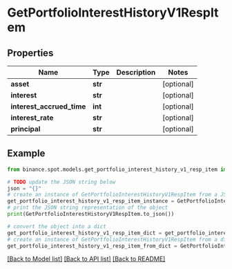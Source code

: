 # GetPortfolioInterestHistoryV1RespItem


## Properties

Name | Type | Description | Notes
------------ | ------------- | ------------- | -------------
**asset** | **str** |  | [optional] 
**interest** | **str** |  | [optional] 
**interest_accrued_time** | **int** |  | [optional] 
**interest_rate** | **str** |  | [optional] 
**principal** | **str** |  | [optional] 

## Example

```python
from binance.spot.models.get_portfolio_interest_history_v1_resp_item import GetPortfolioInterestHistoryV1RespItem

# TODO update the JSON string below
json = "{}"
# create an instance of GetPortfolioInterestHistoryV1RespItem from a JSON string
get_portfolio_interest_history_v1_resp_item_instance = GetPortfolioInterestHistoryV1RespItem.from_json(json)
# print the JSON string representation of the object
print(GetPortfolioInterestHistoryV1RespItem.to_json())

# convert the object into a dict
get_portfolio_interest_history_v1_resp_item_dict = get_portfolio_interest_history_v1_resp_item_instance.to_dict()
# create an instance of GetPortfolioInterestHistoryV1RespItem from a dict
get_portfolio_interest_history_v1_resp_item_from_dict = GetPortfolioInterestHistoryV1RespItem.from_dict(get_portfolio_interest_history_v1_resp_item_dict)
```
[[Back to Model list]](../README.md#documentation-for-models) [[Back to API list]](../README.md#documentation-for-api-endpoints) [[Back to README]](../README.md)


